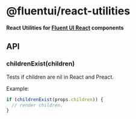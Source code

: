 # @fluentui/react-utilities

**React Utilities for [Fluent UI React](https://developer.microsoft.com/en-us/fluentui) components**

## API

### childrenExist(children)

Tests if children are nil in React and Preact.

Example:

```jsx
if (childrenExist(props.children)) {
  // render children.
}
```
